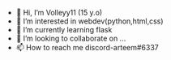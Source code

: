 - 👋 Hi, I’m Volleyy11 (15 y.o)
- 👀 I’m interested in webdev(python,html,css)
- 🌱 I’m currently learning flask
- 💞️ I’m looking to collaborate on ...
- 📫 How to reach me discord-arteem#6337
                      

<!---
artirix1927/artirix1927 is a ✨ special ✨ repository because its `README.md` (this file) appears on your GitHub profile.
You can click the Preview link to take a look at your changes.
--->
